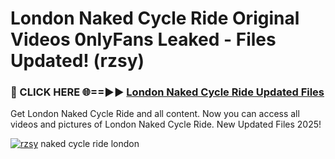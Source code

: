 # London Naked Cycle Ride Original Videos 0nlyFans Leaked - Files Updated! (rzsy)

<h3>🔴 CLICK HERE 🌐==►► <a href="https://tinyurl.com/yckcrads" rel="nofollow">London Naked Cycle Ride Updated Files</a></h3>

Get London Naked Cycle Ride and all content. Now you can access all videos and pictures of London Naked Cycle Ride. New Updated Files 2025!

[![rzsy](https://i.imgur.com/hpKpOFt.gif)](https://tinyurl.com/yckcrads)
naked cycle ride london